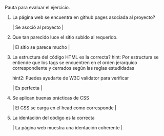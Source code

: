 
Pauta para evaluar el ejercicio.

1. La página web se encuentra en github pages asociada al proyecto?

	| Se asoció al proyecto |
 
2. Que tan parecido luce el sitio subido al requerido.

	| El sitio se parece mucho |


3. La estructura del código HTML es la correcta?
	hint: Por estructura se entiende que los tags se encuentren en el orden jerarquico correspondiente y cerrados según las reglas estudidadas
	
	hint2: Puedes ayudarte de W3C validator para verificar

	| Es perfecta |

4. Se aplican buenas prácticas de CSS 

	| El CSS se carga en el head como corresponde |

5. La identación del código es la correcta

	| La página web muestra una identación coherente |